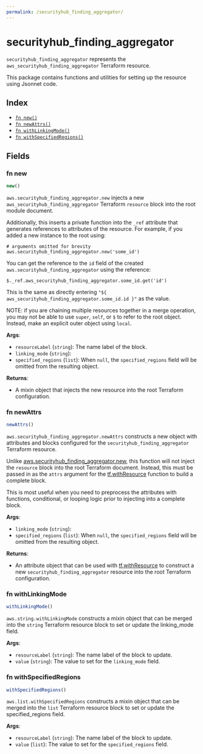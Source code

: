 ```yaml
---
permalink: /securityhub_finding_aggregator/
---
```


# securityhub_finding_aggregator

`securityhub_finding_aggregator` represents the `aws_securityhub_finding_aggregator` Terraform resource.



This package contains functions and utilities for setting up the resource using Jsonnet code.


## Index

* [`fn new()`](#fn-new)
* [`fn newAttrs()`](#fn-newattrs)
* [`fn withLinkingMode()`](#fn-withlinkingmode)
* [`fn withSpecifiedRegions()`](#fn-withspecifiedregions)

## Fields

### fn new

```ts
new()
```


`aws.securityhub_finding_aggregator.new` injects a new `aws_securityhub_finding_aggregator` Terraform `resource`
block into the root module document.

Additionally, this inserts a private function into the `_ref` attribute that generates references to attributes of the
resource. For example, if you added a new instance to the root using:

    # arguments omitted for brevity
    aws.securityhub_finding_aggregator.new('some_id')

You can get the reference to the `id` field of the created `aws.securityhub_finding_aggregator` using the reference:

    $._ref.aws_securityhub_finding_aggregator.some_id.get('id')

This is the same as directly entering `"${ aws_securityhub_finding_aggregator.some_id.id }"` as the value.

NOTE: if you are chaining multiple resources together in a merge operation, you may not be able to use `super`, `self`,
or `$` to refer to the root object. Instead, make an explicit outer object using `local`.

**Args**:
  - `resourceLabel` (`string`): The name label of the block.
  - `linking_mode` (`string`): 
  - `specified_regions` (`list`):  When `null`, the `specified_regions` field will be omitted from the resulting object.

**Returns**:
- A mixin object that injects the new resource into the root Terraform configuration.


### fn newAttrs

```ts
newAttrs()
```


`aws.securityhub_finding_aggregator.newAttrs` constructs a new object with attributes and blocks configured for the `securityhub_finding_aggregator`
Terraform resource.

Unlike [aws.securityhub_finding_aggregator.new](#fn-securityhub_finding_aggregatornew), this function will not inject the `resource`
block into the root Terraform document. Instead, this must be passed in as the `attrs` argument for the
[tf.withResource](https://github.com/tf-libsonnet/core/tree/main/docs#fn-withresource) function to build a complete block.

This is most useful when you need to preprocess the attributes with functions, conditional, or looping logic prior to
injecting into a complete block.

**Args**:
  - `linking_mode` (`string`): 
  - `specified_regions` (`list`):  When `null`, the `specified_regions` field will be omitted from the resulting object.

**Returns**:
  - An attribute object that can be used with [tf.withResource](https://github.com/tf-libsonnet/core/tree/main/docs#fn-withresource) to construct a new `securityhub_finding_aggregator` resource into the root Terraform configuration.


### fn withLinkingMode

```ts
withLinkingMode()
```

`aws.string.withLinkingMode` constructs a mixin object that can be merged into the `string`
Terraform resource block to set or update the linking_mode field.



**Args**:
  - `resourceLabel` (`string`): The name label of the block to update.
  - `value` (`string`): The value to set for the `linking_mode` field.


### fn withSpecifiedRegions

```ts
withSpecifiedRegions()
```

`aws.list.withSpecifiedRegions` constructs a mixin object that can be merged into the `list`
Terraform resource block to set or update the specified_regions field.



**Args**:
  - `resourceLabel` (`string`): The name label of the block to update.
  - `value` (`list`): The value to set for the `specified_regions` field.
